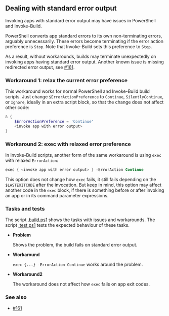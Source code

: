 ## Dealing with standard error output

Invoking apps with standard error output may have issues in PowerShell and Invoke-Build.

PowerShell converts app standard errors to its own non-terminating errors,
arguably unnecessarily. These errors become terminating if the error action
preference is `Stop`. Note that Invoke-Build sets this preference to `Stop`.

As a result, without workarounds, builds may terminate unexpectedly on invoking
apps having standard error output. Another known issue is missing redirected
error output, see [#161].

### Workaround 1: relax the current error preference

This workaround works for normal PowerShell and Invoke-Build build scripts.
Just change `$ErrorActionPreference` to `Continue`, `SilentlyContinue`, or
`Ignore`, ideally in an extra script block, so that the change does not affect
other code:

```powershell
& {
    $ErrorActionPreference = 'Continue'
    <invoke app with error output>
}
```

### Workaround 2: exec with relaxed error preference

In Invoke-Build scripts, another form of the same workaround is using `exec`
with relaxed `ErrorAction`:

```powershell
exec { <invoke app with error output> } -ErrorAction Continue
```

This option does not change how `exec` fails, it still fails depending on the
`$LASTEXITCODE` after the invocation. But keep in mind, this option may affect
another code in the `exec` block, if there is something before or after
invoking an app or in its command parameter expressions.

### Tasks and tests

The script [.build.ps1](.build.ps1) shows the tasks with issues and workarounds.
The script [.test.ps1](.test.ps1) tests the expected behaviour of these tasks.

- **Problem**

    Shows the problem, the build fails on standard error output.

- **Workaround**

    `exec {...} -ErrorAction Continue` works around the problem.

- **Workaround2**

    The workaround does not affect how `exec` fails on app exit codes.

### See also

- [#161]

[#161]: https://github.com/nightroman/Invoke-Build/issues/161
